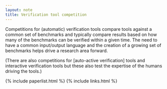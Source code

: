 ```yaml
---
layout: note
title: Verification tool competition
---
```


Competitions for (automatic) verification tools compare tools against a common
set of benchmarks and typically compare results based on how many of the
benchmarks can be verified within a given time.  The need to have a common
input/output language and the creation of a growing set of benchmarks helps
drive a research area forward.

(There are also competitions for [auto-active verification] tools and
interactive verification tools but these also test the expertise of the humans
driving the tools.)

{% include paperlist.html %}
{% include links.html %}
